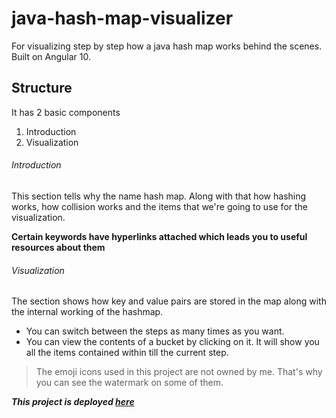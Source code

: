 # java-hash-map-visualizer
For visualizing step by step how a java hash map works behind the scenes. Built on Angular 10.


## Structure
It has 2 basic components
1. Introduction
2. Visualization

###### Introduction
This section tells why the name hash map. Along with that how hashing works, how collision works and the items that we're going to use for the visualization.

**Certain keywords have hyperlinks attached which leads you to useful resources about them**

###### Visualization
The section shows how key and value pairs are stored in the map along with the internal working of the hashmap. 
- You can switch between the steps as many times as you want.
- You can view the contents of a bucket by clicking on it. It will show you all the items contained within till the current step.

> The emoji icons used in this project are not owned by me. That's why you can see the watermark on some of them.

***This project is deployed [here](https://mannmath.github.io/java-hash-map-visualizer/)***
